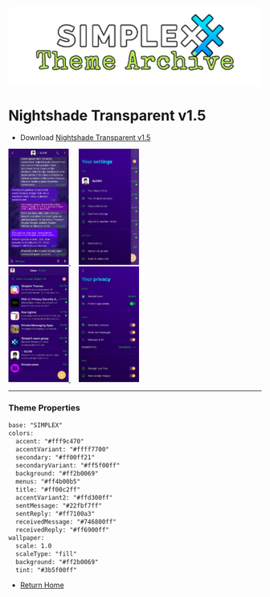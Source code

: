 ![SxC Theme Archive Banner](../resources/SxC_themeBanner.png)

# Nightshade Transparent v1.5

* Download [Nightshade Transparent v1.5](../themes/SxC_NightshadeTransparent-v1_5.theme)

<a href="../screenshots/SxC_NightshadeTransparent-v1_501.jpg" target="_blank">
	<img src="../screenshots/SxC_NightshadeTransparent-v1_501.jpg" width="120">
</a>&nbsp;&nbsp;&nbsp;
<a href="../screenshots/SxC_NightshadeTransparent-v1_502.jpg" target="_blank">
	<img src="../screenshots/SxC_NightshadeTransparent-v1_502.jpg" width="120">
</a>
<br>
<a href="../screenshots/SxC_NightshadeTransparent-v1_503.jpg" target="_blank">
	<img src="../screenshots/SxC_NightshadeTransparent-v1_503.jpg" width="120">
</a>&nbsp;&nbsp;&nbsp;
<a href="../screenshots/SxC_NightshadeTransparent-v1_504.jpg" target="_blank">
	<img src="../screenshots/SxC_NightshadeTransparent-v1_504.jpg" width="120">
</a>

----
### Theme Properties
```
base: "SIMPLEX"
colors:
  accent: "#fff9c470"
  accentVariant: "#ffff7700"
  secondary: "#ff00ff21"
  secondaryVariant: "#ff5f00ff"
  background: "#ff2b0069"
  menus: "#ff4b00b5"
  title: "#ff00c2ff"
  accentVariant2: "#ffd300ff"
  sentMessage: "#22fbf7ff"
  sentReply: "#ff7100a3"
  receivedMessage: "#746800ff"
  receivedReply: "#ff6900ff"
wallpaper:
  scale: 1.0
  scaleType: "fill"
  background: "#ff2b0069"
  tint: "#3b5f00ff"
```

* [Return Home](../)
